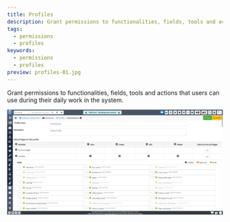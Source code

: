 ```yaml
---
title: Profiles
description: Grant permissions to functionalities, fields, tools and actions that users can use during their daily work in the system.
tags:
  - permissions
  - profiles
keywords:
  - permissions
  - profiles
preview: profiles-01.jpg
---
```


Grant permissions to functionalities, fields, tools and actions that users can use during their daily work in the system.

![profiles-01.jpg](profiles-01.jpg)
